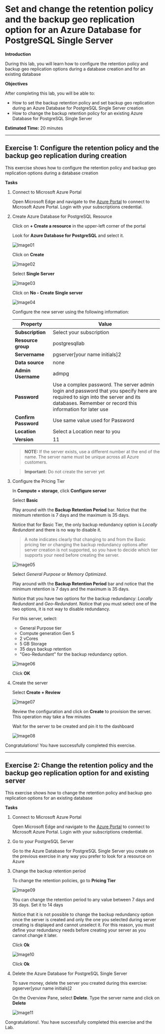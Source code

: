 # Set and change the retention policy and the backup geo replication option for an Azure Database for PostgreSQL Single Server

**Introduction** 

During this lab, you will learn how to configure the retention policy and backup geo replication options during a database creation and for an existing database

**Objectives** 

After completing this lab, you will be able to: 

- How to set the backup retention policy and set backup geo replication during an Azure Database for PostgreSQL Single Server creation
- How to change the backup retention policy for an existing Azure Database for PostgreSQL Single Server

**Estimated Time:** 20 minutes

---

## Exercise 1: Configure the retention policy and the backup geo replication during creation

This exercise shows how to configure the retention policy and backup geo replication options during a database creation

**Tasks**

1. Connect to Microsoft Azure Portal
    
   Open Microsoft Edge and navigate to the [Azure Portal](http://ms.portal.azure.com) to connect to Microsoft Azure Portal. Login with your subscriptions credential.
    
1. Create Azure Database for PostgreSQL Resource
    
   Click on **+ Create a resource** in the upper-left corner of the portal
   
   Look for **Azure Database for PostgreSQL** and select it.
   
   ![Image01](Media/image01.png)
   
   Click on **Create**
   
   ![Image02](Media/image02.png)
   
   Select **Single Server**
   
   ![Image03](Media/image03.png)

   Click on **No - Create Single server**

   ![Image04](Media/image04.png)
   
   Configure the new server using the following information:

   | Property             | Value      |
   | -------------------- | -----------------------------------|
   | **Subscription**     | Select your subscription           |
   | **Resource group**   | postgresqllab                      |
   | **Servername**       | pgserver[your name initials]2      |
   | **Data source**      | none                               |
   | **Admin Username**   | admpg                              |
   | **Password**         | Use a complex password. The server admin login and password that you specify here are required to sign into the server and its databases. Remember or record this information for later use                              |
   | **Confirm Password** | Use same value used for Password   |
   | **Location**         | Select a Location near to you    |
   | **Version**          | 11                                 |

   >**NOTE:** If the server exists, use a different number at the end of the name. The server name must be unique across all Azure customers.
   
   >**Important:** Do not create the server yet

1. Configure the Pricing Tier
    
   In **Compute + storage**, click **Configure server**

   Select **Basic**
    
   Play around with the **Backup Retention Period** bar. Notice that the minimum retention is 7 days and the maximum is 35 days.
    
   Notice that for Basic Tier, the only backup redundancy option is *Locally Redundant* and there is no way to disable it.

   >A note indicates clearly that changing to and from the Basic pricing tier or changing the backup redundancy options after server creation is not supported, so you have to decide which tier supports your need before creating the server.

   ![Image05](Media/image05.png)

   Select *General Purpose* or *Memory Optimized*.

   Play around with the **Backup Retention Period** bar and notice that the minimum retention is 7 days and the maximum is 35 days.

   Notice that you have two options for the backup redundancy: *Locally Redundant* and *Geo-Redundant*. Notice that you must select one of the two options, it is not way to disable redundancy.

   For this server, select:
   - General Purpose tier
   - Compute generation Gen 5
   - 2 vCores
   - 5 GB Storage
   - 35 days backup retention
   - "Geo-Redundant" for the backup redundancy option.
  
   ![Image06](Media/image06.png)
    
   Click **OK**

1. Create the server
    
   Select **Create + Review**
    
   ![Image07](Media/image07.png)
    
   Review the configuration and click on **Create** to provision the server. This operation may take a few minutes
    
   Wait for the server to be created and pin it to the dashboard
    
   ![Image08](Media/image08.png)

Congratulations! You have successfully completed this exercise.

---

## Exercise 2: Change the retention policy and the backup geo replication option for and existing server

This exercise shows how to change the retention policy and backup geo replication options for an existing database

**Tasks**

1. Connect to Microsoft Azure Portal
    
   Open Microsoft Edge and navigate to the [Azure Portal](http://ms.portal.azure.com) to connect to Microsoft Azure Portal. Login with your subscriptions credential.
 

1. Go to your PostgreSQL Server
    
   Go to the Azure Database for PostgreSQL Single Server you create on the previous exercise in any way you prefer to look for a resource on Azure

1. Change the backup retention period
    
   To change the retention policies, go to **Pricing Tier**
    
   ![Image09](Media/image09.png)
    
   You can change the retention period to any value between 7 days and 35 days. Set it to 14 days
    
   Notice that it is not possible to change the backup redundancy option once the server is created and only the one you selected during server creating is displayed and cannot unselect it. For this reason, you must define your redundancy needs before creating your server as you cannot change it later.
    
   Click **Ok**

   ![Image10](Media/image10.png)

   Click **Ok**

1. Delete the Azure Database for PostgreSQL Single Server
    
   To save money, delete the server you created during this exercise: pgserver[your name initials]2
    
   On the Overview Pane, select **Delete**. Type the server name and click on **Delete**
    
   ![Image11](Media/image11.png)

Congratulations!. You have successfully completed this exercise and the Lab.
